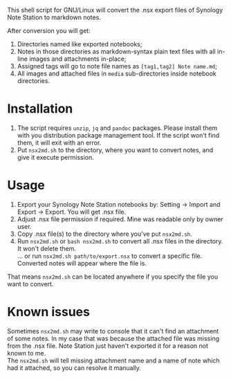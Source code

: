 This shell script for GNU/Linux will convert the .nsx export files of Synology Note Station to markdown notes.

After conversion you will get:
1) Directories named like exported notebooks;
2) Notes in those directories as markdown-syntax plain text files with all in-line images and attachments in-place;
3) Assigned tags will go to note file names as `[tag1,tag2] Note name.md`;
3) All images and attached files in `media` sub-directories inside notebook directories.

# Installation
1) The script requires `unzip`, `jq` and `pandoc` packages. Please install them with you distribution package management tool. If the script won't find them, it will exit with an error.
2) Put `nsx2md.sh` to the directory, where you want to convert notes, and give it execute permission.

# Usage
1) Export your Synology Note Station notebooks by: Setting -> Import and Export -> Export. You will get .nsx file.
2) Adjust .nsx file permission if required. Mine was readable only by owner user.
3) Copy .nsx file(s) to the directory where you've put `nsx2md.sh`.
4) Run `nsx2md.sh` or `bash nsx2md.sh` to convert all .nsx files in the directory. It won't delete them.  
... or run `nsx2md.sh path/to/export.nsx` to convert a specific file. Converted notes will appear where the file is.

That means `nsx2md.sh` can be located anywhere if you specify the file you want to convert.

# Known issues
Sometimes `nsx2md.sh` may write to console that it can't find an attachment of some notes. In my case that was because the attached file was missing from the .nsx file. Note Station just haven't exported it for a reason not known to me.  
The `nsx2md.sh` will tell missing attachment name and a name of note which had it attached, so you can resolve it manually.
